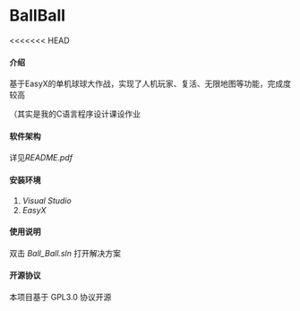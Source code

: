 # BallBall

<<<<<<< HEAD

#### 介绍

基于EasyX的单机球球大作战，实现了人机玩家、复活、无限地图等功能，完成度较高

（其实是我的C语言程序设计课设作业

#### 软件架构

详见*README.pdf*


#### 安装环境

1.  *Visual Studio*
2.  *EasyX*

#### 使用说明

双击 *Ball_Ball.sln* 打开解决方案

#### 开源协议

本项目基于 GPL3.0 协议开源
